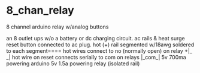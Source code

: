 # 8_chan_relay
8 channel arduino relay w/analog buttons

an 8 outlet ups w/o a battery or dc charging circuit. 
ac rails & heat surge reset button connected to ac plug.
hot (+) rail segmented w/18awg soldered to each segment====
hot wires connect to no (normally open) on relay +|_ \_|
hot wire on reset connects serially to com on relays |_com\_|
5v 700ma powering arduino
5v 1.5a powering relay (isolated rail)



